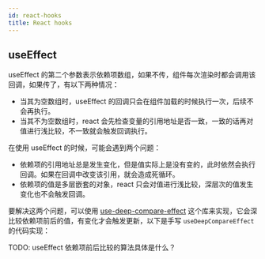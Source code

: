 ```yaml
---
id: react-hooks
title: React hooks
---
```


## useEffect

useEffect 的第二个参数表示依赖项数组，如果不传，组件每次渲染时都会调用该回调，如果传了，有以下两种情况：

- 当其为空数组时，useEffect 的回调只会在组件加载的时候执行一次，后续不会再执行。
- 当其不为空数组时，react 会先检查变量的引用地址是否一致，一致的话再对值进行浅比较，不一致就会触发回调执行。

在使用 useEffect 的时候，可能会遇到两个问题：

- 依赖项的引用地址总是发生变化，但是值实际上是没有变的，此时依然会执行回调。如果在回调中改变该引用，就会造成死循环。
- 依赖项的值是多层嵌套的对象，react 只会对值进行浅比较，深层次的值发生变化也不会触发回调。

要解决这两个问题，可以使用 [use-deep-compare-effect](https://github.com/kentcdodds/use-deep-compare-effect/blob/main/src/index.ts) 这个库来实现，它会深比较依赖项前后的值，有变化才会触发更新，以下是手写 `useDeepCompareEffect` 的代码实现：

TODO: useEffect 依赖项前后比较的算法具体是什么？

```javascript title="useDeepCompareEffect"

```
